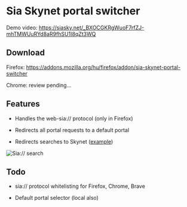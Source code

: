 # Sia Skynet portal switcher

Demo video: https://siasky.net/_BXOCGKRgWuoF7rfZJ-mhTMWUuRYd8aR9fhSU1I8qZt3WQ

## Download

Firefox: https://addons.mozilla.org/hu/firefox/addon/sia-skynet-portal-switcher

Chrome: review pending...

## Features

- Handles the web-sia:// protocol (only in Firefox)

- Redirects all portal requests to a default portal

- Redirects searches to Skynet ([example](https://www.google.com/search?client=firefox-b-d&q=sia%3A%2F%2F_AHiBmteb-2tXc0LiYeXiLXTOqTD_rTjT9fiwcpvUVprpg))

![Sia:// search](https://raw.githubusercontent.com/DaWe35/Skynet-portal-switcher/master/docs/addon.jpg)

## Todo

- sia:// protocol whitelisting for Firefox, Chrome, Brave

- Default portal selector (local also)